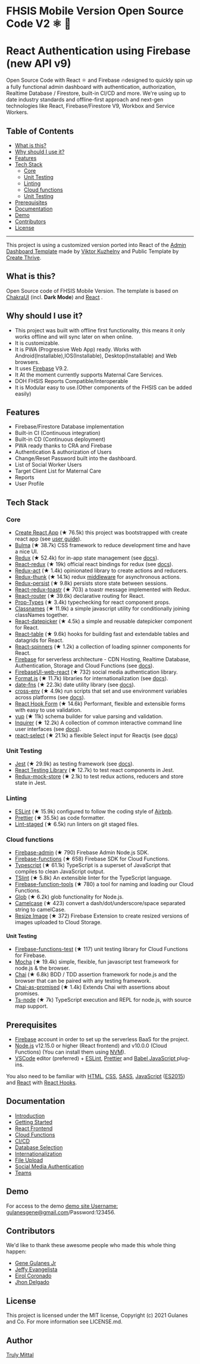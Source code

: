 # FHSIS Mobile Version Open Source Code V2 ⚛️ 🚀
# React Authentication using Firebase (new API v9)

Open Source Code with React ⚛️ and Firebase 🔥designed to quickly spin up a fully functional admin dashboard with authentication, authorization, Realtime Database / Firestore, built-in CI/CD and more. We're using up to date industry standards and offline-first approach and next-gen technologies like React, Firebase/Firestore V9, Workbox and Service Workers.



## Table of Contents

<!-- To update this table of contents, ensure you have run `npm install` then `npm run doctoc` -->
<!-- START doctoc generated TOC please keep comment here to allow auto update -->
<!-- DON'T EDIT THIS SECTION, INSTEAD RE-RUN doctoc TO UPDATE -->

- [What is this?](#what-is-this)
- [Why should I use it?](#why-should-i-use-it)
- [Features](#features)
- [Tech Stack](#tech-stack)
    - [Core](#core)
    - [Unit Testing](#unit-testing)
    - [Linting](#linting)
    - [Cloud functions](#cloud-functions)
    - [Unit Testing](#unit-testing-1)
- [Prerequisites](#prerequisites)
- [Documentation](#documentation)
- [Demo](#demo)
- [Contributors](#contributors)
- [License](#license)

<!-- END doctoc generated TOC please keep comment here to allow auto update -->

---

This project is using a customized version ported into React of the [Admin Dashboard Template](https://github.com/vikdiesel/admin-one-bulma-dashboard) made by [Viktor Kuzhelny](https://github.com/vikdiesel) and Public Template by [Create Thrive](https://github.com/CreateThrive/react-firebase-admin).

## What is this?

Open Source code of FHSIS Mobile Version. The template is based on [ChakraUI](https://chakra-ui.com/) (incl. **Dark Mode**) and [React](https://reactjs.org/) .

## Why should I use it?

- This project was built with offline first functionality, this means it only works offline and will sync later on when online.
- It is customizable.
- It is PWA (Progressive Web App) ready. Works with Android(Installable),IOS(Installable), Desktop(Installable) and Web browsers.
- It uses [Firebase](https://firebase.google.com/docs/build) V9.2.
- It At the moment currently supports Maternal Care Services.
- DOH FHSIS Reports Compatible/Interoperable
- It is Modular easy to use.(Other components of the FHSIS can be added easily)

## Features


- Firebase/Firestore Database implementation
- Built-in CI (Continuous integration)
- Built-in CD (Continuous deployment)
- PWA ready thanks to CRA and Firebase
- Authentication & authorization of Users
- Change/Reset Password built into the dashboard.
- List of Social Worker Users
- Target Client List for Maternal Care
- Reports
- User Profile



## Tech Stack

### Core

- [Create React App](https://github.com/facebook/create-react-app) (★ 76.5k) this project was bootstrapped with create react app (see [user guide](https://create-react-app.dev/docs/getting-started)).
- [Bulma](https://bulma.io/) (★ 38.7k) CSS framework to reduce development time and have a nice UI.
- [Redux](https://redux.js.org/) (★ 52.4k) for in-app state management (see [docs](https://redux.js.org/introduction/getting-started)).
- [React-redux](https://react-redux.js.org/) (★ 19k) official react bindings for redux (see [docs](https://react-redux.js.org/introduction/quick-start)).
- [Redux-act](https://github.com/pauldijou/redux-act) (★ 1.4k) opinionated library to create actions and reducers.
- [Redux-thunk](https://github.com/reduxjs/redux-thunk) (★ 14.1k) redux [middleware](https://redux.js.org/advanced/middleware) for asynchronous actions.
- [Redux-persist](https://github.com/rt2zz/redux-persist) (★ 9.8k) persists store state between sessions.
- [React-redux-toastr](https://github.com/diegoddox/react-redux-toastr) (★ 703) a toastr message implemented with Redux.
- [React-router](https://github.com/ReactTraining/react-router) (★ 39.6k) declarative routing for React.
- [Prop-Types](https://reactjs.org/docs/typechecking-with-proptypes.html) (★ 3.4k) typechecking for react component props.
- [Classnames](https://github.com/JedWatson/classnames) (★ 11.9k) a simple javascript utility for conditionally joining classNames together.
- [React-datepicker](https://github.com/Hacker0x01/react-datepicker) (★ 4.5k) a simple and reusable datepicker component for React.
- [React-table](https://github.com/tannerlinsley/react-table) (★ 9.6k) hooks for building fast and extendable tables and datagrids for React.
- [React-spinners](https://github.com/davidhu2000/react-spinners) (★ 1.2k) a collection of loading spinner components for React.
- [Firebase](https://firebase.google.com/) for serverless architecture - CDN Hosting, Realtime Database, Authentication, Storage and Cloud Functions (see [docs](https://firebase.google.com/docs/web)).
- [FirebaseUI-web-react](https://github.com/firebase/firebaseui-web-react) (★ 732) social media authentication library.
- [Format.js](https://formatjs.io/) (★ 11.7k) libraries for internationalization (see [docs](https://formatjs.io/docs/basic-internationalization-principles)).
- [date-fns](https://date-fns.org/) (★ 22.3k) date utility library (see [docs](https://date-fns.org/docs/Getting-Started)).
- [cross-env](https://github.com/kentcdodds/cross-env) (★ 4.9k) run scripts that set and use environment variables across platforms (see [docs](https://www.npmjs.com/package/cross-env)).
- [React Hook Form](https://github.com/react-hook-form/react-hook-form) (★ 14.6k) Performant, flexible and extensible forms with easy to use validation.
- [yup](https://github.com/jquense/yup) (★ 11k) schema builder for value parsing and validation.
- [Inquirer](https://github.com/SBoudrias/Inquirer.js/) (★ 12.2k) A collection of common interactive command line user interfaces (see [docs](https://github.com/SBoudrias/Inquirer.js/#documentation)).
- [react-select](https://react-select.com/home) (★ 21.1k) a flexible Select input for Reactjs (see [docs](https://react-select.com/home))

### Unit Testing

- [Jest](https://jestjs.io/) (★ 29.9k) as testing framework (see [docs](https://jestjs.io/docs/en/getting-started)).
- [React Testing Library](https://testing-library.com/docs/react-testing-library/intro) (★ 12.7k) to test react components in Jest.
- [Redux-mock-store](https://github.com/dmitry-zaets/redux-mock-store) (★ 2.1k) to test redux actions, reducers and store state in Jest.

### Linting

- [ESLint](https://eslint.org/) (★ 15.9k) configured to follow the coding style of [Airbnb](https://github.com/airbnb/javascript).
- [Prettier](https://prettier.io/) (★ 35.5k) as code formatter.
- [Lint-staged](https://github.com/okonet/lint-staged) (★ 6.5k) run linters on git staged files.

### Cloud functions

- [Firebase-admin](https://github.com/firebase/firebase-admin-node) (★ 790) Firebase Admin Node.js SDK.
- [Firebase-functions](https://github.com/firebase/firebase-functions) (★ 658) Firebase SDK for Cloud Functions.
- [Typescript](https://github.com/Microsoft/TypeScript) (★ 61.1k) TypeScript is a superset of JavaScript that compiles to clean JavaScript output.
- [TSlint](https://github.com/palantir/tslint) (★ 5.8k) An extensible linter for the TypeScript language.
- [Firebase-function-tools](https://github.com/TarikHuber/react-most-wanted) (★ 780) a tool for naming and loading our Cloud Functions.
- [Glob](https://github.com/isaacs/node-glob) (★ 6.2k) glob functionality for Node.js.
- [Camelcase](https://github.com/sindresorhus/camelcase) (★ 423) convert a dash/dot/underscore/space separated string to camelCase.
- [Resize Image](https://github.com/firebase/extensions/tree/master/storage-resize-images) (★ 372) Firebase Extension to create resized versions of images uploaded to Cloud Storage.

#### Unit Testing

- [Firebase-functions-test](https://github.com/firebase/firebase-functions-test) (★ 117) unit testing library for Cloud Functions for Firebase.
- [Mocha](https://github.com/mochajs/mocha) (★ 19.4k) simple, flexible, fun javascript test framework for node.js & the browser.
- [Chai](https://github.com/chaijs/chai) (★ 6.8k) BDD / TDD assertion framework for node.js and the browser that can be paired with any testing framework.
- [Chai-as-promised](https://github.com/domenic/chai-as-promised/) (★ 1.4k) Extends Chai with assertions about promises.
- [Ts-node](https://github.com/TypeStrong/ts-node) (★ 7k) TypeScript execution and REPL for node.js, with source map support.

## Prerequisites

- [Firebase](https://firebase.google.com/) account in order to set up the serverless BaaS for the project.
- [Node.js](https://nodejs.org/) v12.15.0 or higher (React frontend) and v10.0.0 (Cloud Functions) (You can install them using [NVM](https://github.com/nvm-sh/nvm)).
- [VSCode](https://code.visualstudio.com/) editor (preferred) + [ESLint](https://marketplace.visualstudio.com/items?itemName=dbaeumer.vscode-eslint), [Prettier](https://marketplace.visualstudio.com/items?itemName=esbenp.prettier-vscode) and [Babel JavaScript ](https://marketplace.visualstudio.com/items?itemName=mgmcdermott.vscode-language-babel) plug-ins.

You also need to be familiar with [HTML](https://developer.mozilla.org/en-US/docs/Web/HTML), [CSS](https://developer.mozilla.org/en-US/docs/Web/CSS), [SASS](https://sass-lang.com/), [JavaScript](https://developer.mozilla.org/en-US/docs/Web/JavaScript) ([ES2015](http://babeljs.io/learn-es2015/)) and [React](https://reactjs.org/) with [React Hooks](https://reactjs.org/docs/hooks-intro.html).

## Documentation

<ul>
  <li><a href="https://docs.react-firebase.com/">Introduction</a></li>
    <li><a href="https://docs.react-firebase.com/getting-started">Getting Started</a></li>
    <li><a href="https://docs.react-firebase.com/getting-started#react-frontend">React Frontend</a></li>
    <li><a href="https://docs.react-firebase.com/getting-started/cloud-functions">Cloud Functions</a></li>
    <li><a href="https://docs.react-firebase.com/getting-started/continuous-integration-deployment">CI/CD</a></li>
    <li><a href="https://docs.react-firebase.com/features/database-interface">Database Selection</a></li>
    <li><a href="https://docs.react-firebase.com/features/internationalization">Internationalization</a></li>
    <li><a href="https://docs.react-firebase.com/features/file-upload">File Upload</a></li>
    <li><a href="https://docs.react-firebase.com/features/social-media-authentication">Social Media Authentication</a></li>
    <li><a href="https://docs.react-firebase.com/features/teams">Teams</a></li>
</ul>

## Demo

For  access to the demo <a href="https://capstone-93557.firebaseapp.com//">demo site Username: gulanesgene@gmail.com/Password:123456</a>.

## Contributors

We'd like to thank these awesome people who made this whole thing happen:

<ul>
 <li><a href="https://github.com/GeneGulanesJr">Gene Gulanes Jr</a></li>
    <li><a href="https://github.com/jeffigy">Jeffy Evangelista</a></li>
    <li><a href="https://github.com/eiroljan">Eirol Coronado</a></li>
    <li><a href="https://github.com/delgadoit111">Jhon Delgado</a></li>
</ul>

## License

This project is licensed under the MIT license, Copyright (c) 2021 Gulanes and Co. For more information see LICENSE.md.





## Author

[Truly Mittal](https://trulymittal.com)
